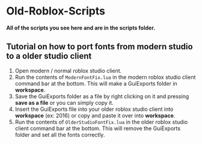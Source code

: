 # Old-Roblox-Scripts

**All of the scripts you see here and are in the scripts folder.**

## Tutorial on how to port fonts from modern studio to a older studio client
1. Open modern / normal roblox studio client.
2. Run the contents of `ModernFontFix.lua` in the modern roblox studio client command bar at the bottom. This will make a GuiExports folder in **workspace**.
3. Save the GuiExports folder as a file by right clicking on it and pressing **save as a file** or you can simply copy it.
4. Insert the GuiExports file into your older roblox studio client into **workspace** (ex: 2016) or copy and paste it over into **workspace**.
5. Run the contents of `OlderStudioFontFix.lua` in the older roblox studio client command bar at the bottom. This will remove the GuiExports folder and set all the fonts correctly.
